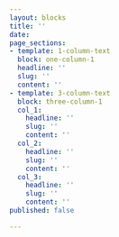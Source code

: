 ```yaml
---
layout: blocks
title: ''
date: 
page_sections:
- template: 1-column-text
  block: one-column-1
  headline: ''
  slug: ''
  content: ''
- template: 3-column-text
  block: three-column-1
  col_1:
    headline: ''
    slug: ''
    content: ''
  col_2:
    headline: ''
    slug: ''
    content: ''
  col_3:
    headline: ''
    slug: ''
    content: ''
published: false

---
```

